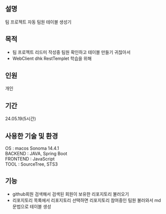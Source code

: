 ## 설명
팀 프로젝트 자동 팀원 테이블 생성기

## 목적 
- 팀 프로젝트 리드미 작성중 팀원 확인하고 테이블 만들기 귀찮아서
- WebClient dhk RestTemplet 학습을 위해

## 인원 
개인

## 기간
24.05.19(5시간)

## 사용한 기술 및 환경
OS : macos Sonoma 14.4.1  
BACKEND : JAVA, Spring Boot  
FRONTEND : JavaScript  
TOOL : SourceTree, STS3  

## 기능
- github회원 검색해서 검색된 회원이 보유한 리포지토리 불러오기
- 리포지토리 목록에서 리포지토리 선택하면 리포지토리 참여중인 팀원 불러와서 md문법으로 테이블 생성
